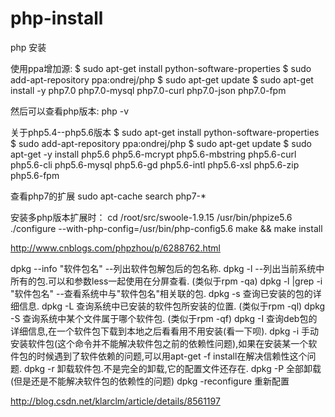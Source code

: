 # php-install
php 安装

使用ppa增加源:
$ sudo apt-get install python-software-properties
$ sudo add-apt-repository ppa:ondrej/php
$ sudo apt-get update
$ sudo apt-get install -y php7.0 php7.0-mysql php7.0-curl php7.0-json php7.0-fpm

然后可以查看php版本:
php -v

关于php5.4--php5.6版本
$ sudo apt-get install python-software-properties
$ sudo add-apt-repository ppa:ondrej/php
$ sudo apt-get update
$ sudo apt-get -y install php5.6 php5.6-mcrypt php5.6-mbstring php5.6-curl php5.6-cli php5.6-mysql php5.6-gd php5.6-intl php5.6-xsl php5.6-zip php5.6-fpm

查看php7的扩展
sudo apt-cache search php7-* 




安装多php版本扩展时：
    cd /root/src/swoole-1.9.15
    /usr/bin/phpize5.6
    ./configure --with-php-config=/usr/bin/php-config5.6
    make && make install


http://www.cnblogs.com/phpzhou/p/6288762.html


dpkg --info "软件包名" --列出软件包解包后的包名称.
dpkg -l --列出当前系统中所有的包.可以和参数less一起使用在分屏查看. (类似于rpm -qa)
dpkg -l |grep -i "软件包名" --查看系统中与"软件包名"相关联的包.
dpkg -s 查询已安装的包的详细信息.
dpkg -L 查询系统中已安装的软件包所安装的位置. (类似于rpm -ql)
dpkg -S 查询系统中某个文件属于哪个软件包. (类似于rpm -qf)
dpkg -I 查询deb包的详细信息,在一个软件包下载到本地之后看看用不用安装(看一下呗).
dpkg -i 手动安装软件包(这个命令并不能解决软件包之前的依赖性问题),如果在安装某一个软件包的时候遇到了软件依赖的问题,可以用apt-get -f install在解决信赖性这个问题.
dpkg -r 卸载软件包.不是完全的卸载,它的配置文件还存在.
dpkg -P 全部卸载(但是还是不能解决软件包的依赖性的问题)
dpkg -reconfigure 重新配置


http://blog.csdn.net/klarclm/article/details/8561197
